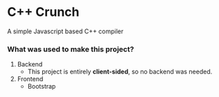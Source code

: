 # C++ Crunch
  A simple Javascript based C++ compiler
### What was used to make this project?
1. Backend
   - This project is entirely **client-sided**, so no backend was needed.
2. Frontend
   - Bootstrap
